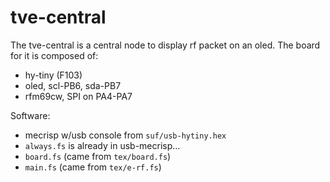# tve-central

The tve-central is a central node to display rf packet on an oled.
The board for it is composed of:
- hy-tiny (F103)
- oled, scl-PB6, sda-PB7
- rfm69cw, SPI on PA4-PA7

Software:
- mecrisp w/usb console from `suf/usb-hytiny.hex`
- `always.fs` is already in usb-mecrisp...
- `board.fs` (came from `tex/board.fs`)
- `main.fs` (came from `tex/e-rf.fs`)

